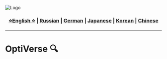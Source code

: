 ![Logo](https://github.com/Solrikk/OptiVerse/blob/main/assets/OpenCV%20-%20result/bee.jpg)

<div align="center">
  <h3>
    <a href="https://github.com/Solrikk/OptiVerse/blob/main/README.md">⭐English ⭐</a> |
    <a href="https://github.com/Solrikk/OptiVerse/blob/main/docs/readme/README_RU.md">Russian</a> |
    <a href="https://github.com/Solrikk/OptiVerse/blob/main/docs/readme/README_GE.md">German</a> |
    <a href="https://github.com/Solrikk/OptiVerse/blob/main/docs/readme//README_JP.md">Japanese</a> |
    <a href="https://github.com/Solrikk/OptiVerse/blob/main/docs/readme/README_KR.md">Korean</a> |
    <a href="https://github.com/Solrikk/OptiVerse/blob/main/docs/readme/README_CN.md">Chinese</a>
  </h3>
</div>

-----------------

# OptiVerse 🔍
